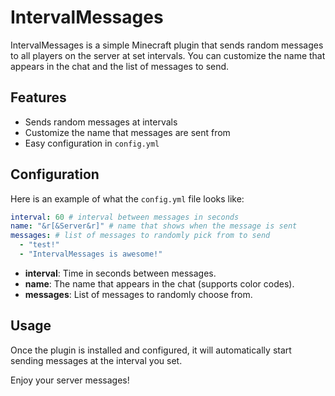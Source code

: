 # IntervalMessages

IntervalMessages is a simple Minecraft plugin that sends random messages to all players on the server at set intervals. You can customize the name that appears in the chat and the list of messages to send.

## Features

- Sends random messages at intervals
- Customize the name that messages are sent from
- Easy configuration in `config.yml`

## Configuration

Here is an example of what the `config.yml` file looks like:

```yaml
interval: 60 # interval between messages in seconds
name: "&r[&Server&r]" # name that shows when the message is sent
messages: # list of messages to randomly pick from to send
  - "test!"
  - "IntervalMessages is awesome!"
```

- **interval**: Time in seconds between messages.
- **name**: The name that appears in the chat (supports color codes).
- **messages**: List of messages to randomly choose from.

## Usage

Once the plugin is installed and configured, it will automatically start sending messages at the interval you set.

Enjoy your server messages!

